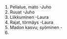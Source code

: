 1. Pelialue, mato -Juho
2. Ruuat -Juho
3. Liikkuminen -Laura
4. Rajat, törmäys -Laura
5. Madon kasvu; syöminen -
6. 